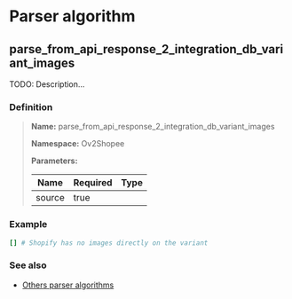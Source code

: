 # Parser algorithm
 
## parse_from_api_response_2_integration_db_variant_images

TODO: Description...
    
### Definition

> **Name:** parse_from_api_response_2_integration_db_variant_images
> 
> **Namespace:** Ov2Shopee
>
> **Parameters:**
> 
> | Name | Required | Type |
> | --- | --- | --- |
> | source | true |  |

### Example
```ruby
[] # Shopify has no images directly on the variant
```

### See also
* [Others parser algorithms](overview?id=parse_from_api_response_2_integration_db_variant_images)